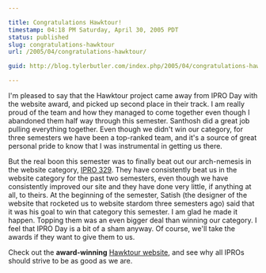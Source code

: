 ```yaml
---

title: Congratulations Hawktour!
timestamp: 04:18 PM Saturday, April 30, 2005 PDT
status: published
slug: congratulations-hawktour
url: /2005/04/congratulations-hawktour/

guid: http://blog.tylerbutler.com/index.php/2005/04/congratulations-hawktour/

---
```


I'm pleased to say that the Hawktour project came away from IPRO Day with the
website award, and picked up second place in their track. I am really proud of
the team and how they managed to come together even though I abandoned them
half way through this semester. Santhosh did a great job pulling everything
together. Even though we didn't win our category, for three semesters we have
been a top-ranked team, and it's a source of great personal pride to know that
I was instrumental in getting us there.

  
But the real boon this semester was to finally beat out our arch-nemesis in
the website category, [IPRO 329][1]. They have consistently beat us in the
website category for the past two semesters, even though we have consistently
improved our site and they have done very little, if anything at all, to
theirs. At the beginning of the semester, Satish (the designer of the website
that rocketed us to website stardom three semesters ago) said that it was his
goal to win that category this semester. I am glad he made it happen. Topping
them was an even bigger deal than winning our category. I feel that IPRO Day
is a bit of a sham anyway. Of course, we'll take the awards if they want
to give them to us.

  
Check out the **award-winning** [Hawktour website][2], and see why all IPROs
should strive to be as good as we are.

   [1]: http://www.iit.edu/~ipro329s05/
   [2]: http://www.hawktour.net/

